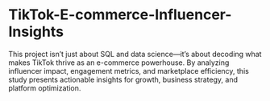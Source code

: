# TikTok-E-commerce-Influencer-Insights
This project isn’t just about SQL and data science—it’s about decoding what makes TikTok thrive as an e-commerce powerhouse. By analyzing influencer impact, engagement metrics, and marketplace efficiency, this study presents actionable insights for growth, business strategy, and platform optimization.
